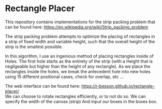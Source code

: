 # Rectangle Placer

This repository contains implementations for the strip packing problem that can be found here: https://en.wikipedia.org/wiki/Strip_packing_problem

The strip packing problem attempts to optimize the placing of rectangles in a strip of fixed width and variable height, such that the overall height of the strip is the smallest possible.

   In this algorithm, I use an ingenious method of placing rectangles inside of Holes. 
The first hole starts as the entirety of the strip (with a Height that is negligeable but higher than the height of any rectangle). 
As we place the rectangles inside the holes, we break the antecedent hole into new holes using 15 different positional cases, check for overlap, etc ...

The web interface can be found here: https://r-besson.github.io/rectangle-placer/ <br>
We can choose to rotate rectangles efficiently, or to not do so.
We can specify the width of the canvas (strip)
And input our boxes in the boxes box.
